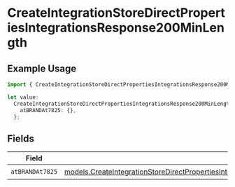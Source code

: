 # CreateIntegrationStoreDirectPropertiesIntegrationsResponse200MinLength

## Example Usage

```typescript
import { CreateIntegrationStoreDirectPropertiesIntegrationsResponse200MinLength } from "@vercel/sdk/models/createintegrationstoredirectop.js";

let value:
  CreateIntegrationStoreDirectPropertiesIntegrationsResponse200MinLength = {
    atBRANDAt7825: {},
  };
```

## Fields

| Field                                                                                                                                                                                                                                                                                              | Type                                                                                                                                                                                                                                                                                               | Required                                                                                                                                                                                                                                                                                           | Description                                                                                                                                                                                                                                                                                        |
| -------------------------------------------------------------------------------------------------------------------------------------------------------------------------------------------------------------------------------------------------------------------------------------------------- | -------------------------------------------------------------------------------------------------------------------------------------------------------------------------------------------------------------------------------------------------------------------------------------------------- | -------------------------------------------------------------------------------------------------------------------------------------------------------------------------------------------------------------------------------------------------------------------------------------------------- | -------------------------------------------------------------------------------------------------------------------------------------------------------------------------------------------------------------------------------------------------------------------------------------------------- |
| `atBRANDAt7825`                                                                                                                                                                                                                                                                                    | [models.CreateIntegrationStoreDirectPropertiesIntegrationsResponse200ApplicationJSONResponseBodyStoreProductMetadataSchema6ItemsAtBRANDAt7825](../models/createintegrationstoredirectpropertiesintegrationsresponse200applicationjsonresponsebodystoreproductmetadataschema6itemsatbrandat7825.md) | :heavy_check_mark:                                                                                                                                                                                                                                                                                 | N/A                                                                                                                                                                                                                                                                                                |
